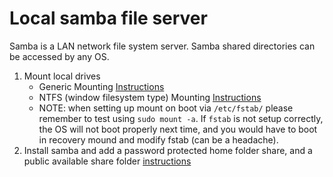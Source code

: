 # Local samba file server

Samba is a LAN network file system server. Samba shared directories can be accessed by any OS.

1. Mount local drives
    - Generic Mounting [Instructions](https://www.cyberciti.biz/faq/mount-drive-from-command-line-ubuntu-linux/)
    - NTFS (window filesystem type) Mounting [Instructions](https://www.cyberciti.biz/faq/debian-ubuntu-linux-auto-mounting-windows-ntfs-file-system/)
    - NOTE: when setting up mount on boot via `/etc/fstab/` please remember to test using `sudo mount -a`. If `fstab` is not setup correctly, the OS will not boot properly next time, and you would have to boot in recovery mound and modify fstab (can be a headache).
2. Install samba and add a password protected home folder share, and a public available share folder [instructions](https://linuxconfig.org/how-to-configure-samba-server-share-on-ubuntu-18-04-bionic-beaver-linux)

